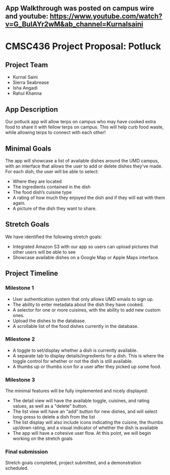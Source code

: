 ## App Walkthrough was posted on campus wire and youtube: https://www.youtube.com/watch?v=G_BuIAYr2wM&ab_channel=Kurnalsaini

# CMSC436 Project Proposal: Potluck
## Project Team
* Kurnal Saini
* Sierra Seabrease
* Isha Angadi
* Rahul Khanna

## App Description
Our potluck app will allow terps on campus who may have cooked extra food 
to share it with fellow terps on campus. This will help curb food waste, 
while allowing terps to connect with each other! 

## Minimal Goals
The app will showcase a list of available dishes around the UMD campus, 
with an interface that allows the user to add or delete dishes they’ve made. 
For each dish, the user will be able to select:
* Where they are located
* The ingredients contained in the dish
* The food dish’s cuisine type
* A rating of how much they enjoyed the dish and if they will eat with 
  them again.
* A picture of the dish they want to share.

## Stretch Goals
We have identified the following stretch goals:
* Integrated Amazon S3 with our app so users can upload pictures that
  other users will be able to see
* Showcase available dishes on a Google Map or Apple Maps interface.

## Project Timeline
### Milestone 1
* User authentication system that only allows UMD emails to sign up.
* The ability to enter metadata about the dish they have cooked.
* A selector for one or more cuisines, with the ability to add
  new custom ones.
* Upload the dishes to the database.
* A scrollable list of the food dishes currently in the database. 

### Milestone 2
* A toggle to set/display whether a dish is currently available.
* A separate tab to display details/ingredients for a dish. This
  is where the toggle control for whether or not the dish 
  is still available. 
* A thumbs up or thumbs icon for a user after they picked up some food.

### Milestone 3
The minimal features will be fully implemented and nicely
displayed:
* The detail view will have the available toggle, cuisines, and
  rating values, as well as a "delete" button.
* The list view will have an "add" button for new dishes, and
  will select long-press to delete a dish from the list
* The list display will also include icons indicating the
  cuisine, the thumbs up/down rating, and a visual indicator of whether
  the dish is available
* The app will have a cohesive user flow.
At this point, we will begin working on the stretch goals

### Final submission
Stretch goals completed, project submitted, and a demonstration
scheduled.

